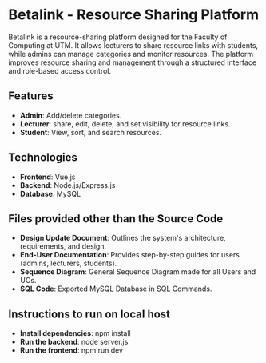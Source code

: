# Betalink - Resource Sharing Platform

Betalink is a resource-sharing platform designed for the Faculty of Computing at UTM. It allows lecturers to share resource links with students, while admins can manage categories and monitor resources. The platform improves resource sharing and management through a structured interface and role-based access control.

## Features
- **Admin**: Add/delete categories.
- **Lecturer**: share, edit, delete, and set visibility for resource links.
- **Student**: View, sort, and search resources.

## Technologies
- **Frontend**: Vue.js
- **Backend**: Node.js/Express.js
- **Database**: MySQL

## Files provided other than the Source Code
- **Design Update Document**: Outlines the system's architecture, requirements, and design.
- **End-User Documentation**: Provides step-by-step guides for users (admins, lecturers, students).
- **Sequence Diagram**: General Sequence Diagram made for all Users and UCs.
- **SQL Code**: Exported MySQL Database in SQL Commands.

## Instructions to run on local host
- **Install dependencies**: npm install
- **Run the backend**: node server.js
- **Run the frontend**: npm run dev
